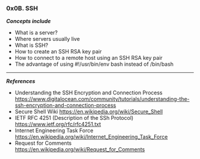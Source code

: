 ### 0x0B. SSH

***Concepts include***
- What is a server?
- Where servers usually live
- What is SSH?
- How to create an SSH RSA key pair
- How to connect to a remote host using an SSH RSA key pair
- The advantage of using #!/usr/bin/env bash instead of /bin/bash

---
***References***
- Understanding the SSH Encryption and Connection Process <https://www.digitalocean.com/community/tutorials/understanding-the-ssh-encryption-and-connection-process>
- Secure Shell Wiki <https://en.wikipedia.org/wiki/Secure_Shell>
- IETF RFC 4251 (Description of the SSh Protocol) <https://www.ietf.org/rfc/rfc4251.txt>
- Internet Engineering Task Force <https://en.wikipedia.org/wiki/Internet_Engineering_Task_Force>
- Request for Comments <https://en.wikipedia.org/wiki/Request_for_Comments>
